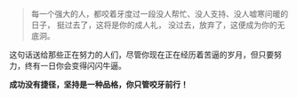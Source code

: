 >每一个强大的人，都咬着牙度过一段没人帮忙、没人支持、没人嘘寒问暖的日子，
>挺过去了，这将是你的成人礼，
>没过去，放弃了，这便成为你的无底洞。

这句话送给那些正在努力的人们，尽管你现在正在经历着苦逼的岁月，但只要努力，终有一日你会变得闪闪牛逼。

**成功没有捷径，坚持是一种品格，你只管咬牙前行！**
